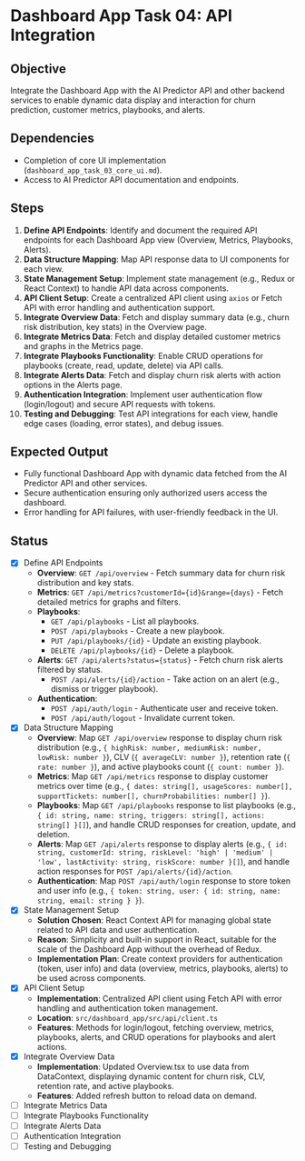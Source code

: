 # Dashboard App Task 04: API Integration

## Objective
Integrate the Dashboard App with the AI Predictor API and other backend services to enable dynamic data display and interaction for churn prediction, customer metrics, playbooks, and alerts.

## Dependencies
- Completion of core UI implementation (`dashboard_app_task_03_core_ui.md`).
- Access to AI Predictor API documentation and endpoints.

## Steps
1. **Define API Endpoints**: Identify and document the required API endpoints for each Dashboard App view (Overview, Metrics, Playbooks, Alerts).
2. **Data Structure Mapping**: Map API response data to UI components for each view.
3. **State Management Setup**: Implement state management (e.g., Redux or React Context) to handle API data across components.
4. **API Client Setup**: Create a centralized API client using `axios` or Fetch API with error handling and authentication support.
5. **Integrate Overview Data**: Fetch and display summary data (e.g., churn risk distribution, key stats) in the Overview page.
6. **Integrate Metrics Data**: Fetch and display detailed customer metrics and graphs in the Metrics page.
7. **Integrate Playbooks Functionality**: Enable CRUD operations for playbooks (create, read, update, delete) via API calls.
8. **Integrate Alerts Data**: Fetch and display churn risk alerts with action options in the Alerts page.
9. **Authentication Integration**: Implement user authentication flow (login/logout) and secure API requests with tokens.
10. **Testing and Debugging**: Test API integrations for each view, handle edge cases (loading, error states), and debug issues.

## Expected Output
- Fully functional Dashboard App with dynamic data fetched from the AI Predictor API and other services.
- Secure authentication ensuring only authorized users access the dashboard.
- Error handling for API failures, with user-friendly feedback in the UI.

## Status
- [x] Define API Endpoints
  - **Overview**: `GET /api/overview` - Fetch summary data for churn risk distribution and key stats.
  - **Metrics**: `GET /api/metrics?customerId={id}&range={days}` - Fetch detailed metrics for graphs and filters.
  - **Playbooks**: 
    - `GET /api/playbooks` - List all playbooks.
    - `POST /api/playbooks` - Create a new playbook.
    - `PUT /api/playbooks/{id}` - Update an existing playbook.
    - `DELETE /api/playbooks/{id}` - Delete a playbook.
  - **Alerts**: `GET /api/alerts?status={status}` - Fetch churn risk alerts filtered by status.
    - `POST /api/alerts/{id}/action` - Take action on an alert (e.g., dismiss or trigger playbook).
  - **Authentication**: 
    - `POST /api/auth/login` - Authenticate user and receive token.
    - `POST /api/auth/logout` - Invalidate current token.
- [x] Data Structure Mapping
  - **Overview**: Map `GET /api/overview` response to display churn risk distribution (e.g., `{ highRisk: number, mediumRisk: number, lowRisk: number }`), CLV (`{ averageCLV: number }`), retention rate (`{ rate: number }`), and active playbooks count (`{ count: number }`).
  - **Metrics**: Map `GET /api/metrics` response to display customer metrics over time (e.g., `{ dates: string[], usageScores: number[], supportTickets: number[], churnProbabilities: number[] }`).
  - **Playbooks**: Map `GET /api/playbooks` response to list playbooks (e.g., `{ id: string, name: string, triggers: string[], actions: string[] }[]`), and handle CRUD responses for creation, update, and deletion.
  - **Alerts**: Map `GET /api/alerts` response to display alerts (e.g., `{ id: string, customerId: string, riskLevel: 'high' | 'medium' | 'low', lastActivity: string, riskScore: number }[]`), and handle action responses for `POST /api/alerts/{id}/action`.
  - **Authentication**: Map `POST /api/auth/login` response to store token and user info (e.g., `{ token: string, user: { id: string, name: string, email: string } }`).
- [x] State Management Setup
  - **Solution Chosen**: React Context API for managing global state related to API data and user authentication.
  - **Reason**: Simplicity and built-in support in React, suitable for the scale of the Dashboard App without the overhead of Redux.
  - **Implementation Plan**: Create context providers for authentication (token, user info) and data (overview, metrics, playbooks, alerts) to be used across components.
- [x] API Client Setup
  - **Implementation**: Centralized API client using Fetch API with error handling and authentication token management.
  - **Location**: `src/dashboard_app/src/api/client.ts`
  - **Features**: Methods for login/logout, fetching overview, metrics, playbooks, alerts, and CRUD operations for playbooks and alert actions.
- [x] Integrate Overview Data
  - **Implementation**: Updated Overview.tsx to use data from DataContext, displaying dynamic content for churn risk, CLV, retention rate, and active playbooks.
  - **Features**: Added refresh button to reload data on demand.
- [ ] Integrate Metrics Data
- [ ] Integrate Playbooks Functionality
- [ ] Integrate Alerts Data
- [ ] Authentication Integration
- [ ] Testing and Debugging 
